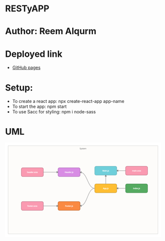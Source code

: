 # RESTyAPP
# Author: Reem Alqurm

# Deployed link 
* [GitHub pages](https://reem-alqurm.github.io/resty/)
# Setup:
 * To create a react app: npx create-react-app app-name
 * To start the app: npm start
 * To use Sacc for styling: npm i node-sass
# UML
<img src = "./restyappuml.png">